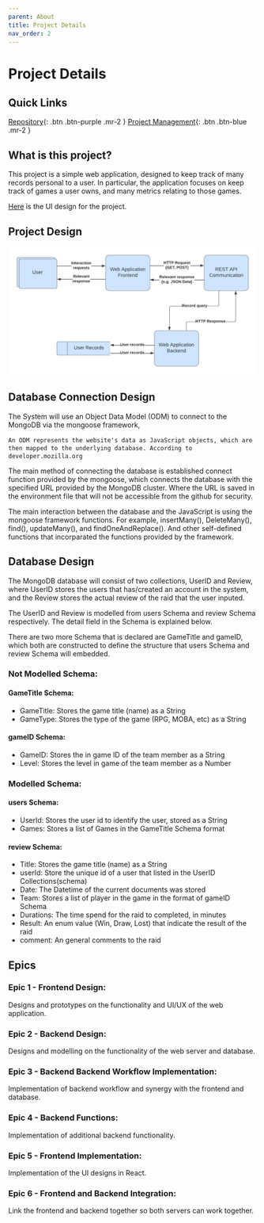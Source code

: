 ```yaml
---
parent: About
title: Project Details
nav_order: 2
---
```


# Project Details

## Quick Links

[Repository](https://github.com/GNyoufun/IT-101){: .btn .btn-purple .mr-2 } [Project Management](https://github.com/users/GNyoufun/projects/1){: .btn .btn-blue .mr-2 }

## What is this project?

This project is a simple web application, designed to keep track of many records personal to a user.
In particular, the application focuses on keep track of games a user owns, and many metrics relating to those games.

[Here](https://www.figma.com/file/SQu9N6EZBAvf6Bek3xuOiC/IT-101?node-id=0%3A1) is the UI design for the project.

## Project Design

![Dataflow diagram for the project](../assets/images/IT%20Project%20Diagrams.png)

## Database Connection Design

The System will use an Object Data Model (ODM) to connect to the MongoDB via the mongoose framework,

    An ODM represents the website's data as JavaScript objects, which are then mapped to the underlying database. According to developer.mozilla.org

The main method of connecting the database is established connect function provided by the mongoose, which connects the database with the specified URL provided by the MongoDB cluster. Where the URL is saved in the environment file that will not be accessible from the github for security.

The main interaction between the database and the JavaScript is using the mongoose framework functions. For example, insertMany(), DeleteMany(), find(), updateMany(), and findOneAndReplace().
And other self-defined functions that incorparated the functions provided by the framework.

## Database Design

The MongoDB database will consist of two collections, UserID and Review, where UserID stores the users that has/created an account in the system, and the Review stores the actual review of the raid that the user inputed.

The UserID and Review is modelled from users Schema and review Schema respectively. The detail field in the Schema is explained below.

There are two more Schema that is declared are GameTitle and gameID, which both are constructed to define the structure that users Schema and review Schema will embedded.

### Not Modelled Schema:

#### GameTitle Schema:

- GameTitle: Stores the game title (name) as a String
- GameType: Stores the type of the game (RPG, MOBA, etc) as a String

#### gameID Schema:

- GameID: Stores the in game ID of the team member as a String
- Level: Stores the level in game of the team member as a Number

### Modelled Schema:

#### users Schema:

- UserId: Stores the user id to identify the user, stored as a String
- Games: Stores a list of Games in the GameTitle Schema format

#### review Schema:

- Title: Stores the game title (name) as a String
- userId: Store the unique id of a user that listed in the UserID Collections(schema)
- Date: The Datetime of the current documents was stored
- Team: Stores a list of player in the game in the format of gameID Schema
- Durations: The time spend for the raid to completed, in minutes
- Result: An enum value (Win, Draw, Lost) that indicate the result of the raid
- comment: An general comments to the raid

## Epics

### Epic 1 - Frontend Design:

Designs and prototypes on the functionality and UI/UX of the web application.

### Epic 2 - Backend Design:

Designs and modelling on the functionality of the web server and database.

### Epic 3 - Backend Backend Workflow Implementation:

Implementation of backend workflow and synergy with the frontend and database. 

### Epic 4 - Backend Functions:

Implementation of additional backend functionality.

### Epic 5 - Frontend Implementation:

Implementation of the UI designs in React.

### Epic 6 - Frontend and Backend Integration:

Link the frontend and backend together so both servers can work together.

